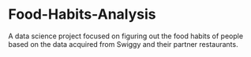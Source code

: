 # Food-Habits-Analysis
A data science project focused on figuring out the food habits of people based on the data acquired from Swiggy and their partner restaurants.
